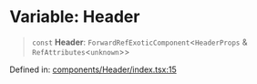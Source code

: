 # Variable: Header

> `const` **Header**: `ForwardRefExoticComponent`\<`HeaderProps` & `RefAttributes`\<`unknown`\>\>

Defined in: [components/Header/index.tsx:15](https://github.com/onyx-og/prismal-react/blob/4de964c33b6496e718d9735afb715c0a69193872/src/components/Header/index.tsx#L15)
